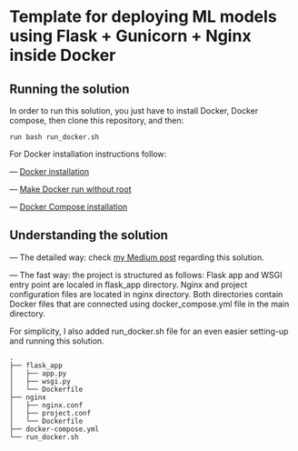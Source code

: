 # Template for deploying ML models using Flask + Gunicorn + Nginx inside Docker

## Running the solution

In order to run this solution, you just have to install Docker, Docker compose, then clone this repository, and then:
```
run bash run_docker.sh
```

For Docker installation instructions follow:

— [Docker installation](https://docs.docker.com/engine/install/ubuntu/)

— [Make Docker run without root](https://docs.docker.com/engine/install/linux-postinstall/)

— [Docker Compose installation](https://docs.docker.com/compose/install/)

## Understanding the solution

— The detailed way: check [my Medium post](https://towardsdatascience.com/how-to-deploy-ml-models-using-flask-gunicorn-nginx-docker-9b32055b3d0) regarding this solution. 

— The fast way: the project is structured as follows: Flask app and WSGI entry point are localed in flask_app directory. Nginx and project configuration files are located in nginx directory. Both directories contain Docker files that are connected using docker_compose.yml file in the main directory. 
  
   For simplicity, I also added run_docker.sh file for an even easier setting-up and running this solution. 
```
.
├── flask_app 
│   ├── app.py          
│   ├── wsgi.py
│   └── Dockerfile
├── nginx
│   ├── nginx.conf          
│   ├── project.conf
│   └── Dockerfile
├── docker-compose.yml
└── run_docker.sh
```
